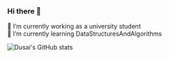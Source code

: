 ### Hi there 👋

 🔭 I’m currently working as a university student  
 🌱 I’m currently learning DataStructuresAndAlgorithms   
<!-- 👯 I’m looking to collaborate on  
 🤔 I’m looking for help with  
 💬 Ask me about:  
 📫 How to reach me:  
 😄 Pronouns:   
 ⚡ Fun fact:   -->

![Dusai's GitHub stats](https://github-readme-stats.vercel.app/api?username=MzjHarley)
<!--START_SECTION:waka-->
<!--END_SECTION:waka-->
